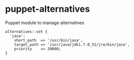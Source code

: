 puppet-alternatives
===================

Puppet module to manage alternatives

```puppet
alternatives::set {
  'java':
    short_path  => '/usr/bin/java',
    target_path => '/usr/java/jdk1.7.0_51/jre/bin/java',
    priority    => 20000;
}
```
